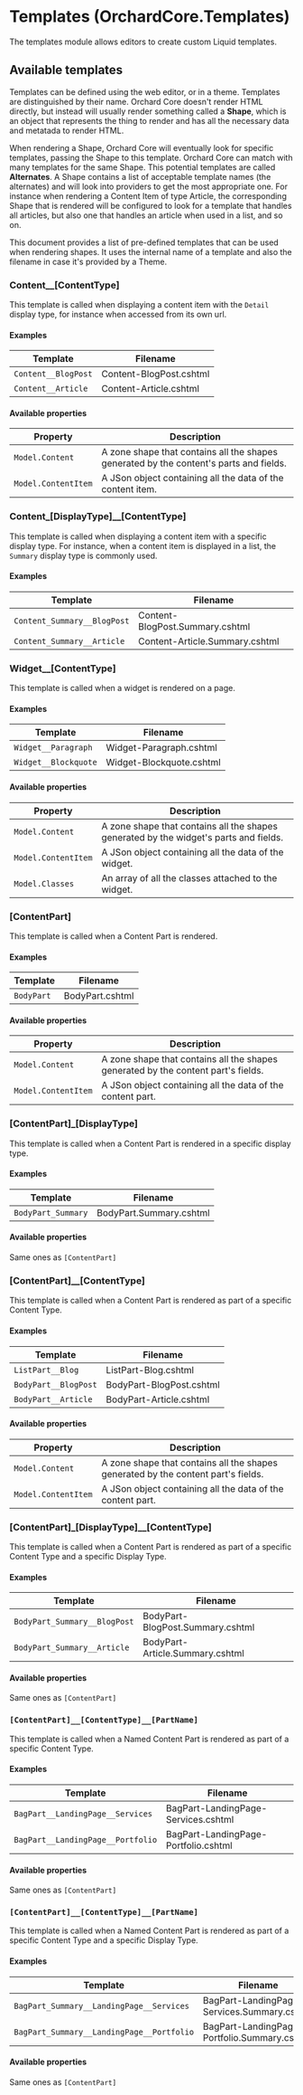 # Templates (OrchardCore.Templates)

The templates module allows editors to create custom Liquid templates.

## Available templates

Templates can be defined using the web editor, or in a theme. Templates are distinguished by their name. 
Orchard Core doesn't render HTML directly, but instead will usually render something called a **Shape**, which is an object that represents
the thing to render and has all the necessary data and metatada to render HTML.

When rendering a Shape, Orchard Core will eventually look for specific templates, passing the Shape to this template. Orchard Core can match with many templates
for the same Shape. This potential templates are called **Alternates**. A Shape contains a list of acceptable template names (the alternates) and will look into
providers to get the most appropriate one. For instance when rendering a Content Item of type Article, the corresponding Shape that is rendered will be configured
to look for a template that handles all articles, but also one that handles an article when used in a list, and so on.

This document provides a list of pre-defined templates that can be used when rendering shapes. It uses the internal name of a template and also the filename
in case it's provided by a Theme.

### Content__[ContentType]

This template is called when displaying a content item with the `Detail` display type, for instance when accessed from its own url.

#### Examples

| Template | Filename|
| --------- | ------------ |
| `Content__BlogPost` | Content-BlogPost.cshtml |
| `Content__Article` | Content-Article.cshtml |

#### Available properties

| Property | Description |
| --------- | ------------ |
| `Model.Content` | A zone shape that contains all the shapes generated by the content's parts and fields. |
| `Model.ContentItem` | A JSon object containing all the data of the content item. |

### Content_[DisplayType]__[ContentType]

This template is called when displaying a content item with a specific display type. For instance, when a content item 
is displayed in a list, the `Summary` display type is commonly used.

#### Examples

| Template | Filename|
| --------- | ------------ |
| `Content_Summary__BlogPost` | Content-BlogPost.Summary.cshtml |
| `Content_Summary__Article` | Content-Article.Summary.cshtml |

### Widget__[ContentType]

This template is called when a widget is rendered on a page.

#### Examples

| Template | Filename|
| --------- | ------------ |
| `Widget__Paragraph` | Widget-Paragraph.cshtml |
| `Widget__Blockquote` | Widget-Blockquote.cshtml |

#### Available properties

| Property | Description |
| --------- | ------------ |
| `Model.Content` | A zone shape that contains all the shapes generated by the widget's parts and fields. |
| `Model.ContentItem` | A JSon object containing all the data of the widget. |
| `Model.Classes` | An array of all the classes attached to the widget. |

### [ContentPart]

This template is called when a Content Part is rendered.

#### Examples

| Template | Filename|
| --------- | ------------ |
| `BodyPart` | BodyPart.cshtml |

#### Available properties

| Property | Description |
| --------- | ------------ |
| `Model.Content` | A zone shape that contains all the shapes generated by the content part's fields. |
| `Model.ContentItem` | A JSon object containing all the data of the content part. |

### [ContentPart]_[DisplayType]

This template is called when a Content Part is rendered in a specific display type.

#### Examples

| Template | Filename|
| --------- | ------------ |
| `BodyPart_Summary` | BodyPart.Summary.cshtml |

#### Available properties

Same ones as `[ContentPart]`

### [ContentPart]__[ContentType]

This template is called when a Content Part is rendered as part of a specific Content Type.

#### Examples

| Template | Filename|
| --------- | ------------ |
| `ListPart__Blog` | ListPart-Blog.cshtml |
| `BodyPart__BlogPost` | BodyPart-BlogPost.cshtml |
| `BodyPart__Article` | BodyPart-Article.cshtml |

#### Available properties

| Property | Description |
| --------- | ------------ |
| `Model.Content` | A zone shape that contains all the shapes generated by the content part's fields. |
| `Model.ContentItem` | A JSon object containing all the data of the content part. |

### [ContentPart]_[DisplayType]__[ContentType]

This template is called when a Content Part is rendered as part of a specific Content Type and a specific Display Type.

#### Examples

| Template | Filename|
| --------- | ------------ |
| `BodyPart_Summary__BlogPost` | BodyPart-BlogPost.Summary.cshtml |
| `BodyPart_Summary__Article` | BodyPart-Article.Summary.cshtml |

#### Available properties

Same ones as `[ContentPart]`

### `[ContentPart]__[ContentType]__[PartName]`

This template is called when a Named Content Part is rendered as part of a specific Content Type.

#### Examples

| Template | Filename|
| --------- | ------------ |
| `BagPart__LandingPage__Services` | BagPart-LandingPage-Services.cshtml |
| `BagPart__LandingPage__Portfolio` | BagPart-LandingPage-Portfolio.cshtml |

#### Available properties

Same ones as `[ContentPart]`

### `[ContentPart]__[ContentType]__[PartName]`

This template is called when a Named Content Part is rendered as part of a specific Content Type and a specific Display Type.

#### Examples

| Template | Filename|
| --------- | ------------ |
| `BagPart_Summary__LandingPage__Services` | BagPart-LandingPage-Services.Summary.cshtml |
| `BagPart_Summary__LandingPage__Portfolio` | BagPart-LandingPage-Portfolio.Summary.cshtml |

#### Available properties

Same ones as `[ContentPart]`
